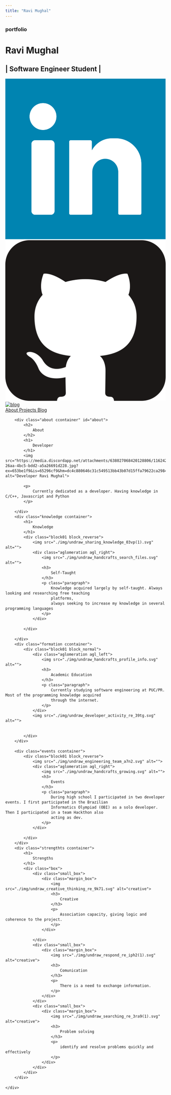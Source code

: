 ```yaml
---
title: "Ravi Mughal"
---
```

<html lang="en">

<head>
    <meta charset="UTF-8">
    <meta http-equiv="X-UA-Compatible" content="IE=edge">
    <meta name="viewport" content="width=device-width, initial-scale=1.0">
    <link rel="stylesheet" href="./assets/css/style.css">
    <link rel="stylesheet" href="./assets/css/media.css">
    <link rel="preconnect" href="https://fonts.googleapis.com">
    <link rel="preconnect" href="https://fonts.gstatic.com" crossorigin>
    <link href="https://fonts.googleapis.com/css2?family=Alkalami&family=Roboto:wght@100;400&display=swap" rel="stylesheet"> 
    <title>Ravi Mughal</title>
</head>

<body>
    <div class="main_home">
        <div class="center portfolio">
            <h3 class="mrg_0">
                portfolio
            </h3>
            <h1 class="mrg_0">
                Ravi Mughal
            </h1>
            <h2 class="mrg_0">
                | Software Engineer Student |
            </h2>
            <div class="social">
                <a href="https://www.linkedin.com/in/ravimughal/" target="_blank">
                    <img src="./img/linkedin-svgrepo-com.svg" alt="linkedin">
                </a>
                <a href="https://github.com/ravimughal" target="_blank">
                    <img src="./img/github-svgrepo-com.svg" alt="github">
                </a>
                <a href="./blog.html">
                    <img src="https://www.svgrepo.com/show/54410/blog.svg" alt="blog">
                </a>
            </div>
        </div>
    </div>
    <div class="outSumary">
        <div class="summary ccontainer">
            <a href="#about">
                About
            </a>
            <a href="#projects">
                Projects
            </a>
            <a href="./blog.html">
                Blog
            </a>
        </div>
    </div>
    <div class="container">
        
        <div class="about ccontainer" id="about">
            <h2>
                About
            </h2>
            <h1>
                Developer
            </h1>
            <img src="https://media.discordapp.net/attachments/638027068420128806/1162423207442264135/adf5e34b-26aa-4bc5-bdd2-a5a26691d228.jpg?ex=653be1f9&is=65296cf9&hm=dc4c880646c31c549513bb43b07d15ffa79622ca298437aee0c8a4e166ec267e&=&width=375&height=375" alt="Developer Ravi Mughal">

            <p>
                Currently dedicated as a developer. Having knowledge in C/C++, Javascript and Python
            </p>

        </div>
        <div class="knowledge ccontainer">
            <h1>
                Knowledge
            </h1>
            <div class="block01 block_reverse">
                <img src="./img/undraw_sharing_knowledge_03vp(1).svg" alt="">
                <div class="aglomeration agl_right">
                    <img src="./img/undraw_handcrafts_search_files.svg" alt="">
                    <h3>
                        Self-Taught
                    </h3>
                    <p class="paragraph">
                        Knowledge acquired largely by self-taught. Always looking and researching free teaching
                        platforms,
                        always seeking to increase my knowledge in several programming languages
                    </p>
                </div>

            </div>

        </div>
        <div class="formation ccontainer">
            <div class="block01 block_normal">
                <div class="aglomeration agl_left">
                    <img src="./img/undraw_handcrafts_profile_info.svg" alt="">
                    <h3>
                        Academic Education
                    </h3>
                    <p class="paragraph">
                        Currently studying software engineering at PUC/PR. Most of the programming knowledge acquired
                        through the internet.
                    </p>
                </div>
                <img src="./img/undraw_developer_activity_re_39tg.svg" alt="">


            </div>
        </div>

        <div class="events ccontainer">
            <div class="block01 block_reverse">
                <img src="./img/undraw_engineering_team_a7n2.svg" alt="">
                <div class="aglomeration agl_right">
                    <img src="./img/undraw_handcrafts_growing.svg" alt="">
                    <h3>
                        Events
                    </h3>
                    <p class="paragraph">
                        During high school I participated in two developer events. I first participated in the Brazilian
                        Informatics Olympiad (OBI) as a solo developer. Then I participated in a team Hackthon also
                        acting as dev.
                    </p>
                </div>

            </div>
        </div>
        <div class="strengthts ccontainer">
            <h1>
                Strengths
            </h1>
            <div class="box">
                <div class="small_box">
                    <div class="margin_box">
                        <img src="./img/undraw_creative_thinking_re_9k71.svg" alt="creative">
                        <h3>
                            Creative
                        </h3>
                        <p>
                            Association capacity, giving logic and coherence to the project.
                        </p>
                    </div>

                </div>
                <div class="small_box">
                    <div class="margin_box">
                        <img src="./img/undraw_respond_re_iph2(1).svg" alt="creative">
                        <h3>
                            Comunication
                        </h3>
                        <p>
                            There is a need to exchange information.
                        </p>
                    </div>
                </div>
                <div class="small_box">
                    <div class="margin_box">
                        <img src="./img/undraw_searching_re_3ra9(1).svg" alt="creative">
                        <h3>
                            Problem solving
                        </h3>
                        <p>
                            identify and resolve problems quickly and effectively
                        </p>
                    </div>
                </div>
            </div>
        </div>

    </div>
    
</body>

</html>